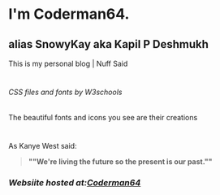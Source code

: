 # I'm Coderman64.
## alias SnowyKay aka Kapil P Deshmukh
This is my personal blog | Nuff Said 
#
###### *CSS files and fonts by W3schools*
The beautiful fonts and icons you see are their creations
#
As Kanye West said:
> __""We're living the future so
> the present is our past.""__

### _Websiite hosted at:[Coderman64](http://coderman64.ml/)_
